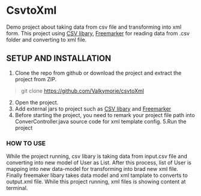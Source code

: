 # CsvtoXml

Demo project about taking data from csv file and transforming into xml form. This project using [CSV libary](https://www.csvreader.com/java_csv_samples.php), 
[Freemarker](https://freemarker.apache.org/) for reading data from .csv folder and converting to xml file.

## SETUP AND INSTALLATION

1. Clone the repo from github or download the project and extract the project from ZIP.

> git clone https://github.com/Valkymorie/csvtoXml

2. Open the project.
3. Add external jars to project such as [CSV libary](https://www.csvreader.com/java_csv_samples.php) and [Freemarker](https://freemarker.apache.org/)
4. Before starting the project, you need to remark your project file path into ConverController.java source code for xml template config.
5.Run the project

### HOW TO USE
While the project running, csv libary is taking data from input.csv file and converting into new model of User as List. After this process, list of User is mapping into 
new data-model for transforming into brad new xml file. Finally freemaker libary takes data model and xml tamplate to converts to output.xml file. While this project
running, xml files is showing content at terminal.
